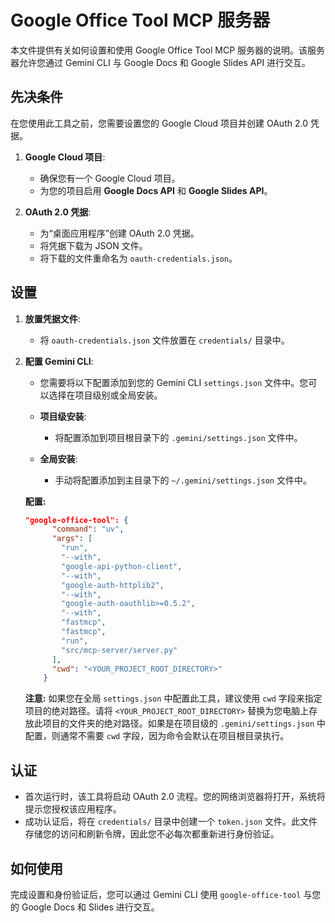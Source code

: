 # Google Office Tool MCP 服务器

本文件提供有关如何设置和使用 Google Office Tool MCP 服务器的说明。该服务器允许您通过 Gemini CLI 与 Google Docs 和 Google Slides API 进行交互。

## 先决条件

在您使用此工具之前，您需要设置您的 Google Cloud 项目并创建 OAuth 2.0 凭据。

1.  **Google Cloud 项目**:
    *   确保您有一个 Google Cloud 项目。
    *   为您的项目启用 **Google Docs API** 和 **Google Slides API**。

2.  **OAuth 2.0 凭据**:
    *   为“桌面应用程序”创建 OAuth 2.0 凭据。
    *   将凭据下载为 JSON 文件。
    *   将下载的文件重命名为 `oauth-credentials.json`。

## 设置

1.  **放置凭据文件**:
    *   将 `oauth-credentials.json` 文件放置在 `credentials/` 目录中。

2.  **配置 Gemini CLI**:
    *   您需要将以下配置添加到您的 Gemini CLI `settings.json` 文件中。您可以选择在项目级别或全局安装。

    *   **项目级安装**:
        *   将配置添加到项目根目录下的 `.gemini/settings.json` 文件中。

    *   **全局安装**:
        *   手动将配置添加到主目录下的 `~/.gemini/settings.json` 文件中。

    **配置:**
    ```json
    "google-office-tool": {
          "command": "uv",
          "args": [
            "run",
            "--with",
            "google-api-python-client",
            "--with",
            "google-auth-httplib2",
            "--with",
            "google-auth-oauthlib>=0.5.2",
            "--with",
            "fastmcp",
            "fastmcp",
            "run",
            "src/mcp-server/server.py"
          ],
          "cwd": "<YOUR_PROJECT_ROOT_DIRECTORY>"
        }
    ```

    **注意:** 如果您在全局 `settings.json` 中配置此工具，建议使用 `cwd` 字段来指定项目的绝对路径。请将 `<YOUR_PROJECT_ROOT_DIRECTORY>` 替换为您电脑上存放此项目的文件夹的绝对路径。如果是在项目级的 `.gemini/settings.json` 中配置，则通常不需要 `cwd` 字段，因为命令会默认在项目根目录执行。

## 认证

*   首次运行时，该工具将启动 OAuth 2.0 流程。您的网络浏览器将打开，系统将提示您授权该应用程序。
*   成功认证后，将在 `credentials/` 目录中创建一个 `token.json` 文件。此文件存储您的访问和刷新令牌，因此您不必每次都重新进行身份验证。

## 如何使用

完成设置和身份验证后，您可以通过 Gemini CLI 使用 `google-office-tool` 与您的 Google Docs 和 Slides 进行交互。